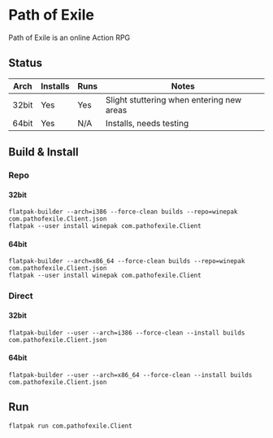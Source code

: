 # Path of Exile
Path of Exile is an online Action RPG

## Status

| Arch  | Installs | Runs | Notes |
| ----- | -------- | ---- | ----- |
| 32bit | Yes      | Yes  | Slight stuttering when entering new areas |
| 64bit | Yes      | N/A  | Installs, needs testing |

## Build & Install
### Repo
#### 32bit

    flatpak-builder --arch=i386 --force-clean builds --repo=winepak com.pathofexile.Client.json
    flatpak --user install winepak com.pathofexile.Client
    
#### 64bit

    flatpak-builder --arch=x86_64 --force-clean builds --repo=winepak com.pathofexile.Client.json
    flatpak --user install winepak com.pathofexile.Client

### Direct
#### 32bit

    flatpak-builder --user --arch=i386 --force-clean --install builds com.pathofexile.Client.json
    
#### 64bit

    flatpak-builder --user --arch=x86_64 --force-clean --install builds com.pathofexile.Client.json

## Run

    flatpak run com.pathofexile.Client

